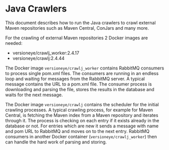 # Java Crawlers

This document describes how to run the Java crawlers to crawl external Maven repositories such as Maven Central, ConJars and many more. 

For the crawling of external Maven repositories 2 Docker images are needed: 

 - versioneye/crawlj_worker:2.4.17
 - versioneye/crawlj:2.4.44

The Docker image `versioneye/crawlj_worker` contains RabbitMQ consumers to process single pom.xml files. The consumers are running in an endless loop and waiting for messages from the RabbitMQ server. A typical message contains the URL to a pom.xml file. The consumer process is downloading and parsing the file, stores the results in the database and waits for the next message. 

The Docker image `versioneye/crawlj` contains the scheduler for the initial crawling processes. A typical crawling process, for example for Maven Central, is fetching the Maven index from a Maven repository and iterates through it. The process is checking on each entry if it exists already in the database or not. For entries which are new it sends a message with name and pom URL to RabbitMQ and moves on to the next entry. RabbitMQ consumers in another Docker container (`versioneye/crawlj_worker`) then can handle the hard work of parsing and storing. 


